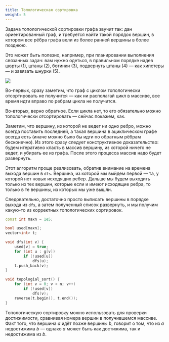 ```yaml
---
title: Топологическая сортировка
weight: 5
---
```


Задача топологической сортировки графа звучит так: дан ориентированный граф, и требуется найти такой порядок вершин, в котором все рёбра графа вели из более ранней вершины в более позднюю.

Это может быть полезно, например, при планировании выполнения связанных задач: вам нужно одеться, в правильном порядке надев шорты (1), штаны (2), ботинки (3), подвернуть штаны (4) — как хипстеры — и завязать шнурки (5).

![](../img/sorting.png)

Во-первых, сразу заметим, что граф с циклом топологически отсортировать не получится — как ни располагай цикл в массиве, все время идти вправо по ребрам цикла не получится.

Во-вторых, верно обратное. Если цикла нет, то его обязательно можно топологически отсортировать — сейчас покажем, как.

Заметим, что вершину, из которой не ведет ни одно ребро, можно всегда поставить последней, а такая вершина в ациклическом графе всегда есть (иначе можно было бы идти по обратным рёбрам бесконечно). Из этого сразу следует конструктивное доказательство: будем итеративно класть в массив вершину, из которой ничего не ведет, и убирать ее из графа. После этого процесса массив надо будет развернуть.

Этот алгоритм проще реализовать, обратив внимание на времена выхода вершин в `dfs`. Вершина, из которой мы выйдем первой — та, у которой нет новых исходящих ребер. Дальше мы будем выходить только из тех вершин, которые если и имеют исходящие ребра, то только в те вершины, из которых мы уже вышли.

Следовательно, достаточно просто выписать вершины в порядке выхода из `dfs`, а затем полученный список развернуть, и мы получим какую-то из корректных топологических сортировок.

```cpp
const int maxn = 1e5;

bool used[maxn];
vector<int> t;

void dfs(int v) {
    used[v] = true;
    for (int u : g[v])
        if (!used[u])
            dfs(u);
    t.push_back(v);
}

void topologial_sort() {
    for (int v = 0; v < n; v++)
        if (!used[v])
            dfs(v);
    reverse(t.begin(), t.end());
}
```

Топологическую сортировку можно использовать для проверки достижимости, сравнивая номера вершин в получившемся массиве. Факт того, что вершина $a$ идёт позже вершины $b$, говорит о том, что из $a$ недостижима $b$ — однако $a$ может быть как достижима, так и недостижима из $b$.
